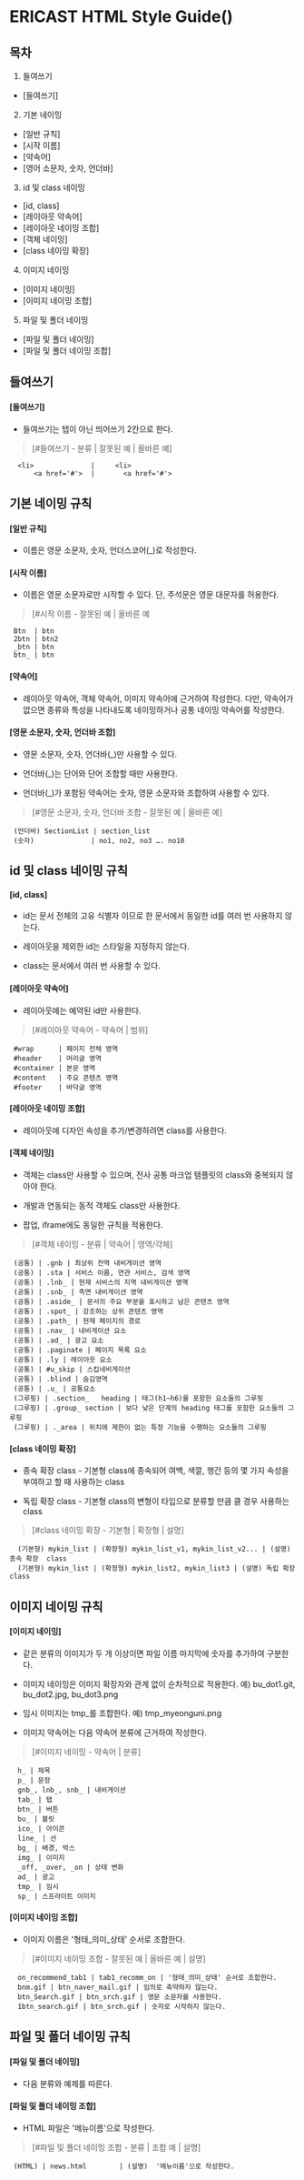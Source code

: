 ERICAST HTML Style Guide()
===========================

목차
---------
1. 들여쓰기
 - [들여쓰기]
2. 기본 네이밍
 - [일반 규칙]
 - [시작 이름]
 - [약속어]
 - [영어 소문자, 숫자, 언더바]

3. id 및 class 네이밍
 - [id, class]
 - [레이아웃 약속어] 
 - [레이아웃 네이밍 조합] 
 - [객체 네이밍]
 - [class 네이밍 확장]

4. 이미지 네이밍
 - [이미지 네이밍]
 - [이미지 네이밍 조합] 

5. 파일 및 폴더 네이밍
 - [파일 및 폴더 네이밍]
 - [파일 및 폴더 네이밍 조합]



들여쓰기
-------

#### [들여쓰기]

 - 들여쓰기는 텝이 아닌 띄어쓰기 2칸으로 한다.

>[#들여쓰기 - 분류 | 잘못된 예 | 올바른 예]

      <li>              |     <li>
          <a href='#'>  |       <a href='#'>



기본 네이밍 규칙
-----------------

#### [일반 규칙] 

 - 이름은 영문 소문자, 숫자, 언더스코어(_)로 작성한다.

#### [시작 이름] 

 - 이름은 영문 소문자로만 시작할 수 있다. 단, 주석문은 영문 대문자를 허용한다.

> [#시작 이름 - 잘못된 예 | 올바른 예

     Btn  | btn
     2btn | btn2
     _btn | btn
     btn_ | btn




#### [약속어]

 - 레이아웃 약속어, 객체 약속어, 이미지 약속어에 근거하여 작성한다. 다만, 약속어가 없으면 종류와 특성을 나타내도록 네이밍하거나 공통 네이밍 약속어를 작성한다.

#### [영문 소문자, 숫자, 언더바 조합]

 - 영문 소문자, 숫자, 언더바(_)만 사용할 수 있다.

 - 언더바(_)는 단어와 단어 조합할 때만 사용한다.

 - 언더바(_)가 포함된 약속어는 숫자, 영문 소문자와 조합하여 사용할 수 있다.

>[#영문 소문자, 숫자, 언더바 조합 - 잘못된 예 | 올바른 예]

     (언더바) SectionList | section_list
     (숫자)              | no1, no2, no3 …. no10


id 및 class 네이밍 규칙
---------------------

#### [id, class]

 - id는 문서 전체의 고유 식별자 이므로 한 문서에서 동일한 id를 여러 번 사용하지 않는다.

 - 레이아웃을 제외한 id는 스타일을 지정하지 않는다.

 - class는 문서에서 여러 번 사용할 수 있다.

#### [레이아웃 약속어] 

 - 레이아웃에는 예약된 id만 사용한다.
 
>[#레이아웃 약속어 - 약속어 | 범위]

     #wrap      | 페이지 전체 영역
     #header    | 머리글 영역
     #container | 본문 영역
     #content   | 주요 콘텐츠 영역
     #footer    | 바닥글 영역


#### [레이아웃 네이밍 조합] 

 - 레이아웃에 디자인 속성을 추가/변경하려면 class를 사용한다.

#### [객체 네이밍]

 - 객체는 class만 사용할 수 있으며, 전사 공통 마크업 템플릿의 class와 중복되지 않아야 한다.

 - 개발과 연동되는 동적 객체도 class만 사용한다.

 - 팝업, iframe에도 동일한 규칙을 적용한다.
  
>[#객체 네이밍 - 분류 | 약속어 | 영역/갹체]

     (공통) | .gnb | 최상위 전역 내비게이션 영역
     (공통) | .sta | 서비스 이름, 연관 서비스, 검색 영역
     (공통) | .lnb_ | 현재 서비스의 지역 내비게이션 영역
     (공통) | .snb_ | 측면 내비게이션 영역
     (공통) | .aside_ | 문서의 주요 부분을 표시하고 남은 콘텐츠 영역
     (공통) | .spot_ | 강조하는 상위 콘텐츠 영역
     (공통) | .path_ | 현재 페이지의 경로
     (공통) | .nav_ | 내비게이션 요소
     (공통) | .ad_ | 광고 요소
     (공통) | .paginate | 페이지 목록 요소
     (공통) | .ly | 레이아웃 요소
     (공통) | #u_skip | 스킵네비게이션
     (공통) | .blind | 숨김영역
     (공통) | .u_ | 공통요소
     (그루핑) | .section_   heading | 태그(h1~h6)를 포함한 요소들의 그루핑
     (그루핑) | .group_ section | 보다 낮은 단계의 heading 태그를 포함한 요소들의 그루핑
     (그루핑) | ._area | 위치에 제한이 없는 특정 기능을 수행하는 요소들의 그루핑

#### [class 네이밍 확장]

 - 종속 확장 class - 기본형 class에 종속되어 여백, 색깔, 행간 등의 몇 가지 속성을 부여하고 할 때 사용하는 class

 - 독립 확장 class - 기본형 class의 변형이 타입으로 분류할 만큼 클 경우 사용하는 class
 
>[#class 네이밍 확장 - 기본형 | 확장형 | 설명]

      (기본형) mykin_list | (확장형) mykin_list_v1, mykin_list_v2... | (설명) 종속 확장  class
      (기본형) mykin_list | (확정형) mykin_list2, mykin_list3 | (설명) 독립 확장 class


이미지 네이밍 규칙
--------------

#### [이미지 네이밍]

 - 같은 분류의 이미지가 두 개 이상이면 파일 이름 마지막에 숫자를 추가하여 구분한다.
 
 - 이미지 네이밍은 이미지 확장자와 관계 없이 순차적으로 적용한다. 예) bu_dot1.git, 
 bu_dot2.jpg, bu_dot3.png

 - 임시 이미지는 tmp_를 조합한다. 예) tmp_myeonguni.png
  
 - 이미지 약속어는 다음 약속어 분류에 근거하여 작성한다.


>[#이미지 네이밍 - 약속어 | 분류]

      h_ | 제목
      p_ | 문장
      gnb_, lnb_, snb_ | 내비게이션
      tab_ | 탭
      btn_ | 버튼
      bu_ | 볼릿
      ico_ | 아이콘
      line_ | 선
      bg_ | 배경, 박스
      img_ | 이미지
      _off, _over, _on | 상태 변화
      ad_ | 광고
      tmp_ | 임시
      sp_ | 스프라이트 이미지


#### [이미지 네이밍 조합] 

 - 이미지 이름은 '형태_의미_상태' 순서로 조합한다.

>[#이미지 네이밍 조합 - 잘못된 예 | 올바른 예 | 설명]

      on_recommend_tab1 | tab1_recomm_on | '형태_의미_상태' 순서로 조합한다.
      bnm.gif | btn_naver_mail.gif | 임의로 축약하지 않는다.
      btn_Search.gif | btn_srch.gif | 영문 소문자를 사용한다.
      1btn_search.gif | btn_srch.gif | 숫자로 시작하지 않는다.


파일 및 폴더 네이밍 규칙
--------------------

#### [파일 및 폴더 네이밍]

 - 다음 분류와 예제를 따른다.



#### [파일 및 폴더 네이밍 조합]

 - HTML 파일은 '메뉴이름'으로 작성한다.

>[#파일 및 폴더 네이밍 조합 - 분류 | 조합 예 | 설명]

     (HTML) | news.html        | (설명)  '메뉴이름'으로 작성한다.



